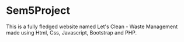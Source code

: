 # Sem5Project
This is a fully fledged website named Let's Clean - Waste Management made using Html, Css, Javascript, Bootstrap and PHP.
